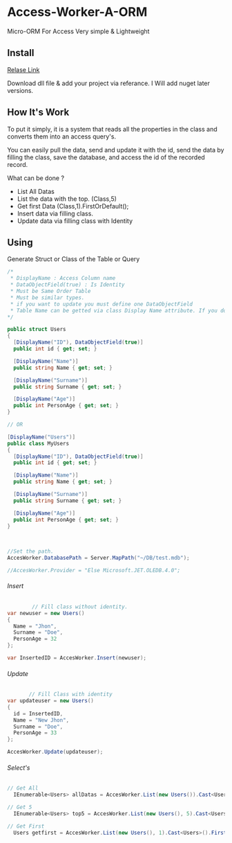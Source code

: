 # Access-Worker-A-ORM
Micro-ORM For Access
Very simple & Lightweight
## Install
[Relase Link](https://github.com/SpatiumTR/Access-Worker-A-ORM/releases/tag/v1.0.0.0)

Download dll file & add your project via referance. I Will add nuget later versions.

## How It's Work
To put it simply, it is a system that reads all the properties in the class and converts them into an access query's.

You can easily pull the data, send and update it with the id, send the data by filling the class, save the database, and access the id of the recorded record.

What can be done ?
* List All Datas
* List the data with the top. (Class,5)
* Get first Data (Class,1).FirstOrDefault();
* Insert data via filling class.
* Update data via filling class with Identity

## Using
Generate Struct or Class of the Table or Query

``` csharp
/*
 * DisplayName : Access Column name
 * DataObjectField(true) : Is Identity
 * Must be Same Order Table
 * Must be similar types.
 * if you want to update you must define one DataObjectField
 * Table Name can be getted via class Display Name attribute. If you don't have a D.N.A. code will use class name. Sturct is working only struct name.
*/

public struct Users
{
  [DisplayName("ID"), DataObjectField(true)]
  public int id { get; set; }

  [DisplayName("Name")]
  public string Name { get; set; }

  [DisplayName("Surname")]
  public string Surname { get; set; }

  [DisplayName("Age")]
  public int PersonAge { get; set; }
}

// OR

[DisplayName("Users")]
public class MyUsers
{
  [DisplayName("ID"), DataObjectField(true)]
  public int id { get; set; }

  [DisplayName("Name")]
  public string Name { get; set; }

  [DisplayName("Surname")]
  public string Surname { get; set; }

  [DisplayName("Age")]
  public int PersonAge { get; set; }
}
 
 

//Set the path.
AccesWorker.DatabasePath = Server.MapPath("~/DB/test.mdb");

//AccesWorker.Provider = "Else Microsoft.JET.OLEDB.4.0";

```
###### Insert

``` csharp
        // Fill class without identity.
var newuser = new Users()
{
  Name = "Jhon",
  Surname = "Doe",
  PersonAge = 32
};

var InsertedID = AccesWorker.Insert(newuser);
``` 
###### Update

``` csharp
       // Fill Class with identity
var updateuser = new Users()
{
  id = InsertedID,
  Name = "New Jhon",
  Surname = "Doe",
  PersonAge = 33
};

AccesWorker.Update(updateuser);
```             
###### Select's

``` csharp
// Get All
  IEnumerable<Users> allDatas = AccesWorker.List(new Users()).Cast<Users>();

// Get 5
  IEnumerable<Users> top5 = AccesWorker.List(new Users(), 5).Cast<Users>();

// Get First
  Users getfirst = AccesWorker.List(new Users(), 1).Cast<Users>().FirstOrDefault();
``` 
